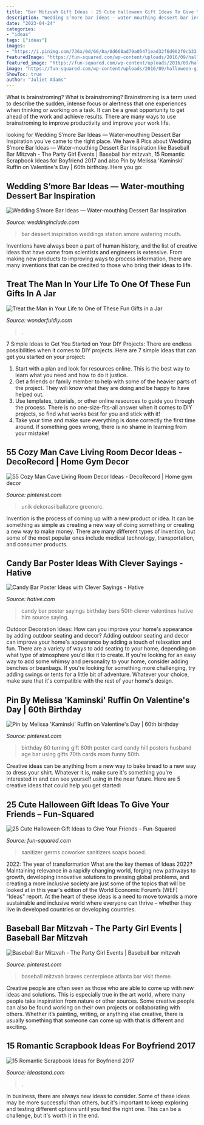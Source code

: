 ```yaml
---
title: "Bar Mitzvah Gift Ideas : 25 Cute Halloween Gift Ideas To Give Your Friends – Fun-squared"
description: "Wedding s’more bar ideas — water-mouthing dessert bar inspiration"
date: "2023-04-24"
categories:
- "ideas"
tags: ["ideas"]
images:
- "https://i.pinimg.com/736x/0d/66/8a/0d668ad79a05471ead32f6d902f0cb33.jpg"
featuredImage: "https://fun-squared.com/wp-content/uploads/2016/09/halloween-gift-tags.png"
featured_image: "https://fun-squared.com/wp-content/uploads/2016/09/halloween-gift-tags.png"
image: "https://fun-squared.com/wp-content/uploads/2016/09/halloween-gift-tags.png"
ShowToc: true
author: "Juliet Adams"
---
```



What is brainstroming?
What is brainstroming? Brainstroming is a term used to describe the sudden, intense focus or alertness that one experiences when thinking or working on a task. It can be a great opportunity to get ahead of the work and achieve results. There are many ways to use brainstroming to improve productivity and improve your work life.

	

		
looking for Wedding S’more Bar Ideas — Water-mouthing Dessert Bar Inspiration you've came to the right place. We have 8 Pics about Wedding S’more Bar Ideas — Water-mouthing Dessert Bar Inspiration like Baseball Bar Mitzvah - The Party Girl Events | Baseball bar mitzvah, 15 Romantic Scrapbook Ideas for Boyfriend 2017 and also Pin by Melissa &#039;Kaminski&#039; Ruffin on Valentine&#039;s Day | 60th birthday. Here you go:
		
    
## Wedding S’more Bar Ideas — Water-mouthing Dessert Bar Inspiration

<img loading=lazy src="http://www.weddinginclude.com/wp-content/uploads/2017/09/romantic-smore-station-for-winter-weddings.jpg" onerror="this.onerror=null;this.src='https://tse1.mm.bing.net/th?id=OIP.jaWYCo4rPzuk_5URhHccewHaLH&amp;pid=15.1';" alt="Wedding S’more Bar Ideas — Water-mouthing Dessert Bar Inspiration">

_Source: weddinginclude.com_

>bar dessert inspiration weddings station smore watering mouth. 

	

Inventions have always been a part of human history, and the list of creative ideas that have come from scientists and engineers is extensive. From making new products to improving ways to process information, there are many inventions that can be credited to those who bring their ideas to life.

    
## Treat The Man In Your Life To One Of These Fun Gifts In A Jar

<img loading=lazy src="https://cdn.wonderfuldiy.com/wp-content/uploads/2016/01/Mason-jar-cocktails.jpg" onerror="this.onerror=null;this.src='https://tse1.mm.bing.net/th?id=OIP.KBFdeb8pxaz161XnCmbQTAHaLH&amp;pid=15.1';" alt="Treat the Man in Your Life to One of These Fun Gifts in a Jar">

_Source: wonderfuldiy.com_

>. 

	

7 Simple Ideas to Get You Started on Your DIY Projects:
There are endless possibilities when it comes to DIY projects. Here are 7 simple ideas that can get you started on your project:
1. Start with a plan and look for resources online. This is the best way to learn what you need and how to do it justice.
2. Get a friends or family member to help with some of the heavier parts of the project. They will know what they are doing and be happy to have helped out.
3. Use templates, tutorials, or other online resources to guide you through the process. There is no one-size-fits-all answer when it comes to DIY projects, so find what works best for you and stick with it!
4. Take your time and make sure everything is done correctly the first time around. If something goes wrong, there is no shame in learning from your mistake!

    
## 55 Cozy Man Cave Living Room Decor Ideas - DecoRecord | Home Gym Decor

<img loading=lazy src="https://i.pinimg.com/736x/3e/9a/1b/3e9a1b5150628764e6eefa80b2c2a63a.jpg" onerror="this.onerror=null;this.src='https://tse4.mm.bing.net/th?id=OIP.HIdIIUAItTE2vUdBrT_yYwHaJ3&amp;pid=15.1';" alt="55 Cozy Man Cave Living Room Decor Ideas - DecoRecord | Home gym decor">

_Source: pinterest.com_

>unik dekorasi ballatore greenorc. 

	

Invention is the process of coming up with a new product or idea. It can be something as simple as creating a new way of doing something or creating a new way to make money. There are many different types of invention, but some of the most popular ones include medical technology, transportation, and consumer products.

    
## Candy Bar Poster Ideas With Clever Sayings - Hative

<img loading=lazy src="https://hative.com/wp-content/uploads/2015/01/candy-bar-sayings/8-candy-bar-saying-ideas.jpg" onerror="this.onerror=null;this.src='https://tse4.mm.bing.net/th?id=OIP.ZCQ7LAyHzLc_TkZApETBdwHaJ4&amp;pid=15.1';" alt="Candy Bar Poster Ideas with Clever Sayings - Hative">

_Source: hative.com_

>candy bar poster sayings birthday bars 50th clever valentines hative him source saying. 

	

Outdoor Decoration Ideas: How can you improve your home's appearance by adding outdoor seating and decor?
Adding outdoor seating and decor can improve your home's appearance by adding a touch of relaxation and fun. There are a variety of ways to add seating to your home, depending on what type of atmosphere you'd like it to create. If you're looking for an easy way to add some whimsy and personality to your home, consider adding benches or beanbags. If you're looking for something more challenging, try adding swings or tents for a little bit of adventure. Whatever your choice, make sure that it's compatible with the rest of your home's design.

    
## Pin By Melissa &#039;Kaminski&#039; Ruffin On Valentine&#039;s Day | 60th Birthday

<img loading=lazy src="https://i.pinimg.com/736x/0d/66/8a/0d668ad79a05471ead32f6d902f0cb33.jpg" onerror="this.onerror=null;this.src='https://tse2.mm.bing.net/th?id=OIP.9xvgZOitSv9JEo4G_fzQmAHaJ4&amp;pid=15.1';" alt="Pin by Melissa &#039;Kaminski&#039; Ruffin on Valentine&#039;s Day | 60th birthday">

_Source: pinterest.com_

>birthday 60 turning gift 60th poster card candy hill posters husband age bar using gifts 70th cards mom funny 50th. 

	

Creative ideas can be anything from a new way to bake bread to a new way to dress your shirt. Whatever it is, make sure it's something you're interested in and can see yourself using in the near future. Here are 5 creative ideas that could help you get started: 

    
## 25 Cute Halloween Gift Ideas To Give Your Friends – Fun-Squared

<img loading=lazy src="https://fun-squared.com/wp-content/uploads/2016/09/halloween-gift-tags.png" onerror="this.onerror=null;this.src='https://tse2.mm.bing.net/th?id=OIP.oqUP45nGPzZsJaSQYxL3iAHaLG&amp;pid=15.1';" alt="25 Cute Halloween Gift Ideas to Give Your Friends – Fun-Squared">

_Source: fun-squared.com_

>sanitizer germs coworker sanitizers soaps booed. 

	

2022: The year of transformation
What are the key themes of Ideas 2022? Maintaining relevance in a rapidly changing world, forging new pathways to growth, developing innovative solutions to pressing global problems, and creating a more inclusive society are just some of the topics that will be looked at in this year's edition of the World Economic Forum’s (WEF) "Ideas" report. At the heart of these ideas is a need to move towards a more sustainable and inclusive world where everyone can thrive – whether they live in developed countries or developing countries.

    
## Baseball Bar Mitzvah - The Party Girl Events | Baseball Bar Mitzvah

<img loading=lazy src="https://i.pinimg.com/736x/5c/86/67/5c866728125113411a244874b8199b54--baseball-centerpiece-bar-mitzvah.jpg" onerror="this.onerror=null;this.src='https://tse4.mm.bing.net/th?id=OIP.6scci4rwGgW2BqOZmFTbXQHaLF&amp;pid=15.1';" alt="Baseball Bar Mitzvah - The Party Girl Events | Baseball bar mitzvah">

_Source: pinterest.com_

>baseball mitzvah braves centerpiece atlanta bar visit theme. 

	

Creative people are often seen as those who are able to come up with new ideas and solutions. This is especially true in the art world, where many people take inspiration from nature or other sources. Some creative people can also be found working on their own projects or collaborating with others. Whether it’s painting, writing, or anything else creative, there is usually something that someone can come up with that is different and exciting.

    
## 15 Romantic Scrapbook Ideas For Boyfriend 2017

<img loading=lazy src="https://ideastand.com/wp-content/uploads/2014/06/scrapbook-ideas-for-boyfriend/8-romantic-scrapbook-ideas.jpg" onerror="this.onerror=null;this.src='https://tse1.mm.bing.net/th?id=OIP.sz5gww3kaa5K4gcRXpQKmAHaJ6&amp;pid=15.1';" alt="15 Romantic Scrapbook Ideas for Boyfriend 2017">

_Source: ideastand.com_

>. 

	

In business, there are always new ideas to consider. Some of these ideas may be more successful than others, but it's important to keep exploring and testing different options until you find the right one. This can be a challenge, but it's worth it in the end.

